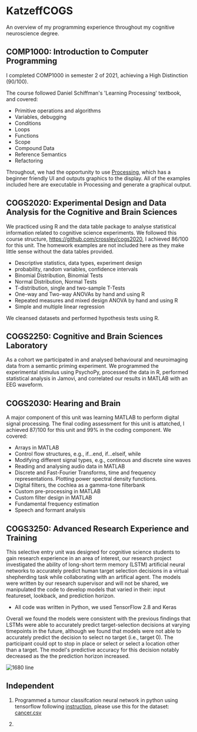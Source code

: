 # KatzeffCOGS
An overview of my programming experience throughout my cognitive neuroscience degree.

## COMP1000: Introduction to Computer Programming
I completed COMP1000 in semester 2 of 2021, achieving a High Distinction (90/100). 

The course followed Daniel Schiffman's 'Learning Processing' textbook, and covered:
* Primitive operations and algorithms
* Variables, debugging
* Conditions
* Loops
* Functions
* Scope
* Compound Data
* Reference Semantics
* Refactoring

Throughout, we had the opportunity to use [Processing]([url](https://processing.org/download)), which has a beginner friendly UI and outputs graphics to the display. 
All of the examples included here are executable in Processing and generate a graphical output. 


## COGS2020: Experimental Design and Data Analysis for the Cognitive and Brain Sciences
We practiced using R and the data table package to analyse statistical information related to cognitive science experiments. 
We followed this course structure, https://github.com/crossley/cogs2020, I achieved 86/100 for this unit. The homework examples are not included here as they make little sense without the data tables provided. 
* Descriptive statistics, data types, experiment design
* probability, random variables, confidence intervals
* Binomial Distribution, Binomial Tests
* Normal Distribution, Normal Tests
* T-distribution, single and two-sample T-Tests
* One-way and Two-way ANOVAs by hand and using R
* Repeated measures and mixed design ANOVA by hand and using R
* Simple and multiple linear regression

We cleansed datasets and performed hypothesis tests using R. 

## COGS2250: Cognitive and Brain Sciences Laboratory
As a cohort we participated in and analysed behavioural and neuroimaging data from a semantic priming experiment. We programmed the experimental stimulus using PsychoPy, processed the data in R, performed statistical analysis in Jamovi, and correlated our results in MATLAB with an EEG waveform.

## COGS2030: Hearing and Brain
A major component of this unit was learning MATLAB to perform digital signal processing. The final coding assessment for this unit is attatched, I achieved 87/100 for this unit and 99% in the coding component.
We covered:
* Arrays in MATLAB
* Control flow structures, e.g., if...end, if...elseif, while
* Modifying different signal types, e.g., continous and discrete sine waves
* Reading and analysing audio data in MATLAB
* Discrete and Fast-Fourier Transforms, time and frequency representations. Plotting power spectral density functions. 
* Digital filters, the cochlea as a gamma-tone filterbank
* Custom pre-processing in MATLAB
* Custom filter design in MATLAB
* Fundamental frequency estimation
* Speech and formant analysis

## COGS3250: Advanced Research Experience and Training
This selective entry unit was designed for cognitive science students to gain research experience in an area of interest, our research project investigated the ability of long-short term memory (LSTM) artificial neural networks to accurately predict human target selection decisions in a virtual shepherding task while collaborating with an artifical agent. The models were written by our research supervisor and will not be shared, we manipulated the code to develop models that varied in their: input featureset, lookback, and prediction horizon. 

* All code was written in Python, we used TensorFlow 2.8 and Keras

Overall we found the models were consistent with the previous findings that LSTMs were able to accurately predict target-selection decisions at varying timepoints in the future, although we found that models were not able to accurately predict the decision to select no target (i.e., target 0). The participant could opt to stop in place or select or select a location other than a target. The model's predictive accuracy for this decision notably decreased as the the prediction horizon increased. 

![1680 line](https://github.com/gabrielkatzeff/KatzeffCOGS/assets/89640578/53b73798-c2d9-4362-acd7-ddbc81e7002b)

## Independent
1. Programmed a tumour classifcation neural network in python using tensorflow following [instruction]([https://www.youtube.com/watch?v=z1PGJ9quPV8](https://www.youtube.com/watch?v=z1PGJ9quPV8)), please use this for the dataset: [cancer.csv](https://github.com/gabrielkatzeff/KatzeffCOGS/files/11767640/cancer.csv)

2. 

